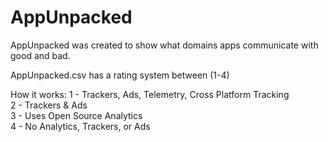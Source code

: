 # AppUnpacked
AppUnpacked was created to show what domains apps communicate with good and bad.

AppUnpacked.csv has a rating system between (1-4)

How it works:
1 - Trackers, Ads, Telemetry, Cross Platform Tracking <br />
2 - Trackers & Ads <br />
3 - Uses Open Source Analytics <br />
4 - No Analytics, Trackers, or Ads <br />

